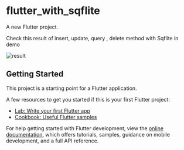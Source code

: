 # flutter_with_sqflite

A new Flutter project.

Check this result of insert, update, query , delete method with Sqflite in demo

![result](https://user-images.githubusercontent.com/29421473/211592329-7e069631-ed8c-41ca-bfcf-9aa3118c877a.PNG)



## Getting Started

This project is a starting point for a Flutter application.

A few resources to get you started if this is your first Flutter project:

- [Lab: Write your first Flutter app](https://docs.flutter.dev/get-started/codelab)
- [Cookbook: Useful Flutter samples](https://docs.flutter.dev/cookbook)

For help getting started with Flutter development, view the
[online documentation](https://docs.flutter.dev/), which offers tutorials,
samples, guidance on mobile development, and a full API reference.
